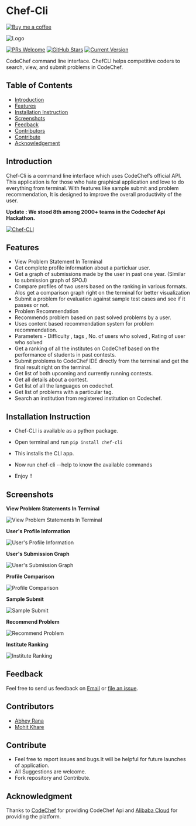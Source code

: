 # Chef-Cli
[![Buy me a coffee](https://www.buymeacoffee.com/assets/img/custom_images/orange_img.png)](https://www.buymeacoffee.com/UselessCoder)

![Logo](https://raw.githubusercontent.com/mkfeuhrer/chef-cli/master/screenshots/logo.png?token=AQ8RNdhzo_0zyGAhqY5omLscf31UXd1mks5bug5ywA%3D%3D)

[![PRs Welcome](https://img.shields.io/badge/PRs-welcome-brightgreen.svg?style=flat-square)](https://github.com/mkfeuhrer/chef-cli)
[![GitHub Stars](https://img.shields.io/github/stars/mkfeuhrer/chef-cli.svg)](https://github.com/mkfeuhrer/chef-cli) 
[![Current Version](https://img.shields.io/badge/version-1.1-green.svg)](https://github.com/mkfeuhrer/chef-cli)<br>

CodeChef command line interface. ChefCLI helps competitive coders to search, view, and submit problems in CodeChef.

## Table of Contents

- [Introduction](#introduction)
- [Features](#features)
- [Installation Instruction](#installation-instruction)
- [Screenshots](#screenshots)
- [Feedback](#feedback)
- [Contributors](#contributors)
- [Contribute](#contribute)
- [Acknowledgement](#acknowledgment)

## Introduction

Chef-Cli is a command line interface which uses CodeChef’s official API. This application is for those who hate graphical application and love to do everything from terminal.  With features like sample submit and problem recommendation, It is designed to improve the overall productivity of the user.

<strong> Update : We stood 8th among 2000+ teams in the Codechef Api Hackathon. </strong>

[![Chef-CLI](http://img.youtube.com/vi/xONwEaXsgfw/0.jpg)](http://www.youtube.com/watch?v=xONwEaXsgfw)

## Features

- View Problem Statement In Terminal
- Get complete profile information about a particluar user.
- Get a graph of submissions made by the user in past one year. (Similar to submission graph of SPOJ)
- Compare profiles of two users based on the ranking in various formats. Alos get a comparison graph right on the terminal for better visualization
- Submit a problem for evaluation against sample test cases and see if it passes or not.
- Problem Recommendation
 - Recommends problem based on past solved problems by a user.
 - Uses content based recommendation system for problem recommendation.
 - Parameters - Difficulty , tags , No. of users who solved , Rating of user who solved
- Get a ranking of all the institutes on CodeChef based on the performance of students in past contests.
- Submit problems to CodeChef IDE directly from the terminal and get the final result right on the terminal.
- Get list of both upcoming and currently running contests.
- Get all details about a contest.
- Get list of all the languages on codechef.
- Get list of problems with a particular tag.
- Search an institution from registered institution on Codechef.

## Installation Instruction

- Chef-CLI is available as a python package.

- Open terminal and run ```pip install chef-cli```

- This installs the CLI app.

- Now run chef-cli --help to know the available commands

- Enjoy !!

## Screenshots

**View Problem Statements In Terminal**

![View Problem Statements In Terminal](https://raw.githubusercontent.com/mkfeuhrer/chef-cli/master/screenshots/ProblemStatement.png?token=AQ8RNaL6IFiCFDQ-ecUZ_0Yr5NI-uvXMks5bug7lwA%3D%3D)

**User's Profile Information**

![User's Profile Information](https://raw.githubusercontent.com/mkfeuhrer/chef-cli/master/screenshots/UserInfo.png?token=AQ8RNSlMia-BjEc2dR18P_TOw4L98oCfks5bug8QwA%3D%3D)

**User's Submission Graph**

![User's Submission Graph](https://raw.githubusercontent.com/mkfeuhrer/chef-cli/master/screenshots/SubmissionGraph.png?token=AQ8RNXFjiVyvQUl8GAa25sTd2xH2SNJEks5bug8nwA%3D%3D)

**Profile Comparison**

![Profile Comparison](https://raw.githubusercontent.com/mkfeuhrer/chef-cli/master/screenshots/Compare.png?token=AQ8RNUVvax5bPMpH7LxlTygtPhKuaCtDks5bug88wA%3D%3D)

**Sample Submit**

![Sample Submit](https://raw.githubusercontent.com/mkfeuhrer/chef-cli/master/screenshots/SampleSubmit.png?token=AQ8RNSwDtklwCfidU84drodtC3FnZYtMks5bug9ZwA%3D%3D)

**Recommend Problem**

![Recommend Problem](https://raw.githubusercontent.com/mkfeuhrer/chef-cli/master/screenshots/RecommendProblem.png?token=AQ8RNZuCGrJDkgjanVoN9AWa6HNabV-hks5buhBDwA%3D%3D)

**Institute Ranking**

![Institute Ranking](https://raw.githubusercontent.com/mkfeuhrer/chef-cli/master/screenshots/CollegeRanking.png?token=AQ8RNYXdq2KgGdCtUA2xJ1THgqUAa7yoks5buirHwA%3D%3D)

## Feedback

Feel free to send us feedback on [Email](mailto:mohitfeuhrer@gmail.com) or [file an issue](https://github.com/mkfeuhrer/chef-cli/issues).

## Contributors

- [Abhey Rana](https://github.com/Abhey)
- [Mohit Khare](https://github.com/mkfeuhrer)

## Contribute

- Feel free to report issues and bugs.It will be helpful for future launches of application.
- All Suggestions are welcome.
- Fork repository and Contribute.

## Acknowledgment

Thanks to [CodeChef](https://codechef.com/) for providing CodeChef Api and [Alibaba Cloud](https://www.alibabacloud.com) for providing the platform.
